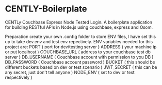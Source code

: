 # CENTLY-Boilerplate
CENTLy Couchbase Express Node Tested Login. A boilerplate application for building RESTful APIs in Node.js using couchbase, express and Osom.

Preparation
create your own .config folder to store ENV files, I have set this up to take dev.env and test.env repectively.
ENV variables needed for this project are:
PORT            ( port for dev/testing server )
ADDRESS         ( your machine ip or put localhost )
COUCHBASE_URL   ( address to your couchbase test db server )
DB_USERNAME     ( Couchbase account with permission to you DB )
DB_PASSWORD     ( Couchbase account password )
BUCKET          ( this should be different buckets based on dev or test scenario )
JWT_SECRET      ( this can be any secret, just don't tell anyone )
NODE_ENV        ( set to dev or test respectively )